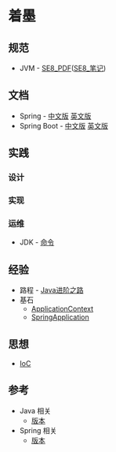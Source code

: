 # 着墨

## 规范
- JVM - [SE8_PDF](specification/jvms8.pdf)([SE8_笔记](specification/note/jvms8.md))

## 文档
- Spring - [中文版](document/spring/index.md)  [英文版](document/spring_en/index.md)
- Spring Boot - [中文版](document/springboot/index.md)  [英文版](document/springboot_en/index.md)

## 实践

### 设计

### 实现

### 运维
- JDK - [命令](practice/operations/JDK/commands.md)

## 经验
- 路程 - [Java进阶之路](experience/roadmap/Java.md) 
- 基石 
    - [ApplicationContext](experience/cornerstone/ApplicationContext/index.md)  
    - [SpringApplication](experience/cornerstone/SpringApplication/SpringApplication.md)

## 思想
- [IoC](idea/ioc.md)

## 参考
- Java 相关
    - [版本](references/versions/j2se.md) 
- Spring 相关
    - [版本](references/versions/spring.md) 